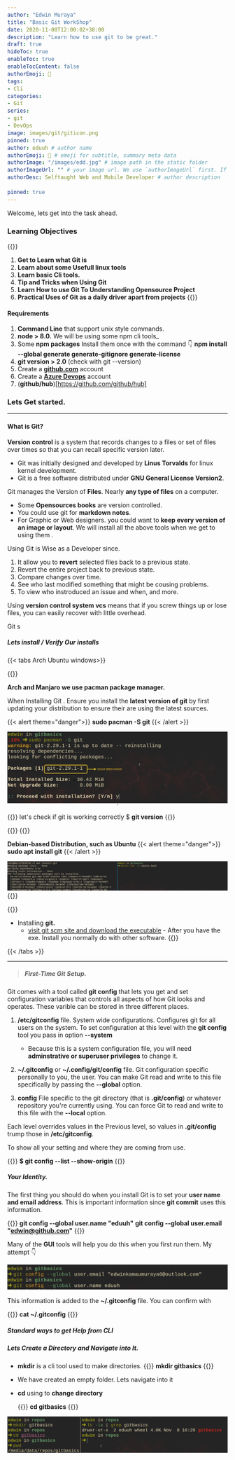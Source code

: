 ```yaml
---
author: "Edwin Muraya"
title: "Basic Git WorkShop"
date: 2020-11-08T12:00:02+38:00
description: "Learn how to use git to be great."
draft: true
hideToc: true
enableToc: true
enableTocContent: false
authorEmoji: 👻
tags:
- Cli 
categories: 
- Git
series:
- git
- DevOps
image: images/git/giticon.png
pinned: true
author: eduuh # author name
authorEmoji: 🤖 # emoji for subtitle, summary meta data
authorImage: "/images/edd.jpg" # image path in the static folder
authorImageUrl: "" # your image url. We use `authorImageUrl` first. If not set, we use `authorImage`.
authorDesc: Selftaught Web and Mobile Developer # author description

pinned: true
---
```


Welcome, lets get into the task ahead.

### Learning Objectives

{{<boxmd>}}

1. **Get to Learn what Git is**
2. **Learn about some Usefull linux tools**
3. **Learn basic Cli tools.**
4. **Tip and Tricks when Using Git**
5. **Learn How to use Git To Understanding Opensource Project**
6. **Practical Uses of Git as a daily driver apart from projects**
   {{</boxmd>}}

#### Requirements

1. **Command Line** that support unix style commands.
2. **node > 8.0.** We will be using some npm cli tools\_
3. Some **npm packages** Install them once with the command 👇
   **npm install --global generate generate-gitignore generate-license**
4. **git version > 2.0** (check with git --version)
5. Create a **[github.com](https://www.github.com)** account
6. Create a **[Azure Devops](https://www.dev.azure.com)** account
7. (**github/hub**)[https://github.com/github/hub]

### Lets Get started.

<hr>

#### What is Git?

**Version control** is a system that records changes to a files or set of files over times so that you can recall specific version later.

- Git was initially designed and developed by **Linus Torvalds** for linux kernel development.
- Git is a free software distributed under **GNU General License Version2**.

Git manages the Version of **Files**. Nearly **any type of files** on a computer.

- Some **Opensources books** are version controlled.
- You could use git for **markdown notes**.
- For Graphic or Web designers. you could want to **keep every version of an image or layout**.
  We will install all the above tools when we get to using them .

Using Git is Wise as a Developer since.

1. It allow you to **revert** selected files back to a previous state.
2. Revert the entire project back to previous state.
3. Compare changes over time.
4. See who last modified something that might be cousing problems.
5. To view who instroduced an issue and when, and more.

Using **version control system vcs** means that if you screw things up or lose files, you can easily recover with little overhead.

Git s

##### Lets install / Verify Our installs

{{< tabs Arch Ubuntu windows>}}

{{<tab>}}

**Arch and Manjaro we use pacman package manager.**

When Installing Git . Ensure you install the **latest version of git** by first updating your distribution to ensure their are using the latest sources.

{{< alert theme="danger">}}
**sudo pacman -S git**
{{< /alert >}}

![arch installation image](/images/git/gitbasic/pacman.png)

{{<boxmd>}}
let's check if git is working correctly
\$ **git version**
{{</boxmd>}}

{{</tab>}}
{{<tab>}}

**Debian-based Distribution, such as Ubuntu**
{{< alert theme="danger">}}
**sudo apt install git**
{{< /alert >}}

![Debian based distribution](/images/git/gitbasic/ubuntu.png)
{{</tab>}}

{{<tab>}}

- Installing **git.**
  - [visit git scm site and download the executable](https://git-scm.com/) - After you have the exe. Install you normally do with other software.
    {{</tab>}}

{{< /tabs >}}

<hr>

> ##### First-Time Git Setup.

Git comes with a tool called **git config** that lets you get and set configuration variables that controls all aspects of how Git looks and operates. These varible can be stored in three different places.

1. **/etc/gitconfig** file.
   System wide configurations. Configures git for all users on the system. To set configuration at this level with the **git config** tool you pass in option **\-\-system**

   - Because this is a system configuration file, you will need **adminstrative or superuser privileges** to change it.

2. **~/.gitconfig** or **~/.config/git/config** file.
   Git configuration specific personally to you, the user. You can make Git read and write to this file specifically by passing the **\-\-global** option.

3. **config**
   File specific to the git directory (that is **.git/config**) or whatever repository you're currently using. You can force Git to read and write to this file with the **\-\-local** option.

Each level overrides values in the Previous level, so values in **.git/config** trump those in **/etc/gitconfig**.

To show all your setting and where they are coming from use.

{{<boxmd>}}
**\$ git config --list --show-origin**
{{</boxmd>}}

##### Your Identity.

The first thing you should do when you install Git is to set your **user name and email address**. This is important information since **git commit** uses this information.

{{<boxmd>}}
**git config --global user.name "eduuh"**
**git config --global user.email "edwin@github.com"**
{{</boxmd>}}

Many of the **GUI** tools will help you do this when you first run them. My attempt 👇

![Authoship attempt](/images/git/gitbasic/author.png)

This information is added to the **~/.gitconfig** file. You can confirm with

{{<boxmd>}}
**cat ~/.gitconfig**
{{</boxmd>}}

##### Standard ways to get Help from CLI

##### Lets Create a Directory and Navigate into It.

- **mkdir** is a cli tool used to make directories.
  {{<boxmd>}}
  **mkdir gitbasics**
  {{</boxmd>}}
- We have created an empty folder. Lets navigate into it

- **cd** using to **change directory**

  {{<boxmd>}}
  **cd gitbasics**
  {{</boxmd>}}

![createdire](/images/git/gitbasic/createdir.png)

```

```

```

```

